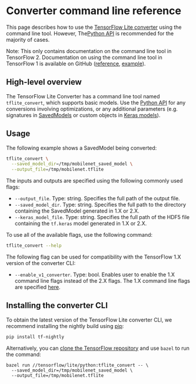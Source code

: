 # Converter command line reference

This page describes how to use the [TensorFlow Lite converter](index.md) using
the command line tool. However, The[Python API](python_api.md) is recommended
for the majority of cases.

Note: This only contains documentation on the command line tool in TensorFlow 2.
Documentation on using the command line tool in TensorFlow 1 is available on
GitHub
([reference](https://github.com/tensorflow/tensorflow/blob/master/tensorflow/lite/g3doc/r1/convert/cmdline_reference.md),
[example](https://github.com/tensorflow/tensorflow/blob/master/tensorflow/lite/g3doc/r1/convert/cmdline_examples.md)).

## High-level overview

The TensorFlow Lite Converter has a command line tool named `tflite_convert`,
which supports basic models. Use the [Python API](python_api.md) for any
conversions involving optimizations, or any additional parameters (e.g.
signatures in [SavedModels](https://www.tensorflow.org/guide/saved_model) or
custom objects in
[Keras models](https://www.tensorflow.org/guide/keras/overview)).

## Usage

The following example shows a SavedModel being converted:

```bash
tflite_convert \
  --saved_model_dir=/tmp/mobilenet_saved_model \
  --output_file=/tmp/mobilenet.tflite
```

The inputs and outputs are specified using the following commonly used flags:

*   `--output_file`. Type: string. Specifies the full path of the output file.
*   `--saved_model_dir`. Type: string. Specifies the full path to the directory
    containing the SavedModel generated in 1.X or 2.X.
*   `--keras_model_file`. Type: string. Specifies the full path of the HDF5 file
    containing the `tf.keras` model generated in 1.X or 2.X.

To use all of the available flags, use the following command:

```bash
tflite_convert --help
```

The following flag can be used for compatibility with the TensorFlow 1.X version
of the converter CLI:

*   `--enable_v1_converter`. Type: bool. Enables user to enable the 1.X command
    line flags instead of the 2.X flags. The 1.X command line flags are
    specified
    [here](https://github.com/tensorflow/tensorflow/blob/master/tensorflow/lite/g3doc/r1/convert/cmdline_reference.md).

## Installing the converter CLI

To obtain the latest version of the TensorFlow Lite converter CLI, we recommend
installing the nightly build using
[pip](https://www.tensorflow.org/install/pip):

```bash
pip install tf-nightly
```

Alternatively, you can
[clone the TensorFlow repository](https://www.tensorflow.org/install/source) and
use `bazel` to run the command:

```
bazel run //tensorflow/lite/python:tflite_convert -- \
  --saved_model_dir=/tmp/mobilenet_saved_model \
  --output_file=/tmp/mobilenet.tflite
```
